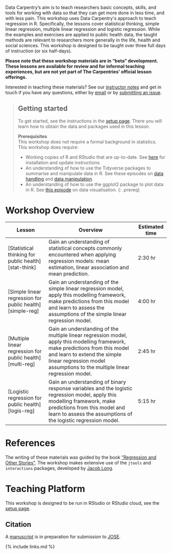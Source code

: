 ---
---

Data Carpentry’s aim is to teach researchers basic concepts, skills, and tools 
for working
with data so that they can get more done in less time, and with less pain. This workshop uses 
Data Carpentry's approach to teach regression in R. Specifically, the lessons cover
statistical thinking, simple linear regression, multiple linear regression and logistic regression. 
While the examples and exercises are applied to public health data, the taught methods 
are relevant to researchers more generally in the life, health and social sciences.
This workshop is designed to be taught over three full days of instruction (or six half-days). 

**Please note that these workshop materials are in “beta” development. 
These lessons are available for review and for informal teaching experiences, but are not yet part 
of The Carpentries’ official lesson offerings.**

Interested in teaching these materials? See our [instructor notes](guide) and get in touch if you have any questions,
either by [email](mailto:{{site.email}}) or by [submitting an issue](https://github.com/carpentries-incubator/statistics-r-public-health/issues).


> ## Getting started
>
> To get started, see the instructions in the [setup page](setup). 
> There you will learn how to obtain the data and packages used in this lesson.
> 
> **Prerequisites**  
> This workshop does not require a formal background in statistics. This workshop does require:
> * Working copies of R and RStudio that are up-to-date. See [here](https://datacarpentry.org/R-ecology-lesson/) for installation and update instructions.
> * An understanding of how to use the Tidyverse packages to summarise and manipulate data in R.
> See these episodes on [data handling](https://datacarpentry.org/R-ecology-lesson/02-starting-with-data.html) and
> [data manipulation](https://datacarpentry.org/R-ecology-lesson/03-dplyr.html).
> * An understanding of how to use the ggplot2 package to plot data in R.
> See [this episode](https://datacarpentry.org/R-ecology-lesson/04-visualization-ggplot2.html) on data visualisation.
{: .prereq}

# Workshop Overview 

| Lesson    | Overview | Estimated time|
| ------- | ---------- | ---------- |
| [Statistical thinking for public health][stat-think] | Gain an understanding of statistical concepts commonly encountered when applying regression models: mean estimation, linear association and mean prediction.|2:30 hr|  
| [Simple linear regression for public health][simple-reg] | Gain an understanding of the simple linear regression model, apply this modelling framework, make predictions from this model and learn to assess the assumptions of the simple linear regression model. | 4:00 hr| 
|[Multiple linear regression for public health][multi-reg] | Gain an understanding of the multiple linear regression model, apply this modelling framework, make predictions from this model and learn to extend the simple linear regression model assumptions to the multiple linear regression model. | 2:45  hr| 
|[Logistic regression for public health][logis-reg] | Gain an understanding of binary response variables and the logistic regression model, apply this modelling framework, make predictions from this model and learn to assess the assumptions of the logistic regression model. | 5:15 hr| 

# References
The writing of these materials was guided by the book ["Regression and Other Stories"](https://avehtari.github.io/ROS-Examples/). The workshop makes extensive use of the `jtools` and `interactions` packages, developed by [Jacob Long](https://jacob-long.com/). 

# Teaching Platform
This workshop is designed to be run in RStudio or RStudio cloud, see the [setup page](setup).

## Citation 
A [manuscript](paper.md) is in preparation for submission to [JOSE](https://jose.theoj.org/).

{% include links.md %}